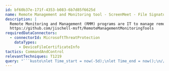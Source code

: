 ```yaml
---
id: bf60b37e-171f-4353-b083-6b7d85f6625d
name: Remote Management and Monitoring tool - ScreenMeet - File Signature
description: |
  Remote Monitoring and Management (RMM) programs are IT to manage remote endpoints. Attackers have begun to abuse these programs to persist or provide C2 channels.
  https://github.com/jischell-msft/RemoteManagementMonitoringTools
requiredDataConnectors:
  - connectorId: MicrosoftThreatProtection
    dataTypes:
      - DeviceFileCertificateInfo
tactics: CommandAndControl
relevantTechniques: T1219
query: "```kusto\nlet Time_start = now(-5d);\nlet Time_end = now();\n//\nDeviceFileCertificateInfo\n| where Timestamp between (Time_start..Time_end)\n| where Signer has 'Projector.is, Inc.'\n| summarize FirstSeen=min(Timestamp), LastSeen=max(Timestamp), \n    Report=make_set(ReportId), Count=count() by DeviceId, DeviceName\n```"
---
```


